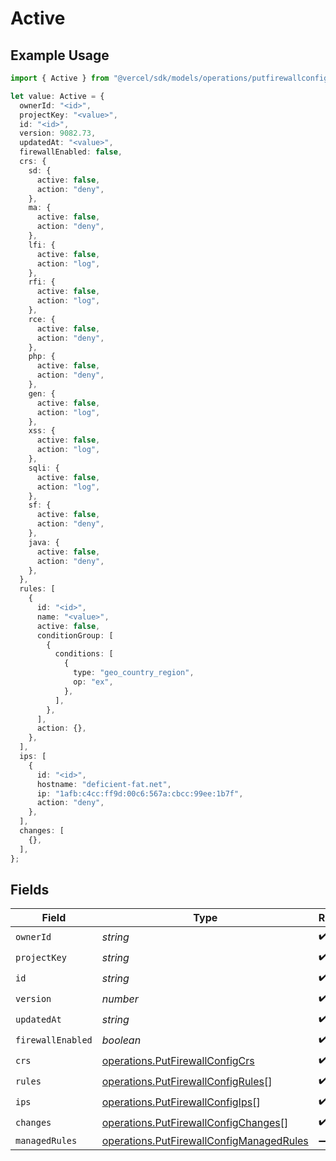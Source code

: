 # Active

## Example Usage

```typescript
import { Active } from "@vercel/sdk/models/operations/putfirewallconfig.js";

let value: Active = {
  ownerId: "<id>",
  projectKey: "<value>",
  id: "<id>",
  version: 9082.73,
  updatedAt: "<value>",
  firewallEnabled: false,
  crs: {
    sd: {
      active: false,
      action: "deny",
    },
    ma: {
      active: false,
      action: "deny",
    },
    lfi: {
      active: false,
      action: "log",
    },
    rfi: {
      active: false,
      action: "log",
    },
    rce: {
      active: false,
      action: "deny",
    },
    php: {
      active: false,
      action: "deny",
    },
    gen: {
      active: false,
      action: "log",
    },
    xss: {
      active: false,
      action: "log",
    },
    sqli: {
      active: false,
      action: "log",
    },
    sf: {
      active: false,
      action: "deny",
    },
    java: {
      active: false,
      action: "deny",
    },
  },
  rules: [
    {
      id: "<id>",
      name: "<value>",
      active: false,
      conditionGroup: [
        {
          conditions: [
            {
              type: "geo_country_region",
              op: "ex",
            },
          ],
        },
      ],
      action: {},
    },
  ],
  ips: [
    {
      id: "<id>",
      hostname: "deficient-fat.net",
      ip: "1afb:c4cc:ff9d:00c6:567a:cbcc:99ee:1b7f",
      action: "deny",
    },
  ],
  changes: [
    {},
  ],
};
```

## Fields

| Field                                                                                                | Type                                                                                                 | Required                                                                                             | Description                                                                                          |
| ---------------------------------------------------------------------------------------------------- | ---------------------------------------------------------------------------------------------------- | ---------------------------------------------------------------------------------------------------- | ---------------------------------------------------------------------------------------------------- |
| `ownerId`                                                                                            | *string*                                                                                             | :heavy_check_mark:                                                                                   | N/A                                                                                                  |
| `projectKey`                                                                                         | *string*                                                                                             | :heavy_check_mark:                                                                                   | N/A                                                                                                  |
| `id`                                                                                                 | *string*                                                                                             | :heavy_check_mark:                                                                                   | N/A                                                                                                  |
| `version`                                                                                            | *number*                                                                                             | :heavy_check_mark:                                                                                   | N/A                                                                                                  |
| `updatedAt`                                                                                          | *string*                                                                                             | :heavy_check_mark:                                                                                   | N/A                                                                                                  |
| `firewallEnabled`                                                                                    | *boolean*                                                                                            | :heavy_check_mark:                                                                                   | N/A                                                                                                  |
| `crs`                                                                                                | [operations.PutFirewallConfigCrs](../../models/operations/putfirewallconfigcrs.md)                   | :heavy_check_mark:                                                                                   | N/A                                                                                                  |
| `rules`                                                                                              | [operations.PutFirewallConfigRules](../../models/operations/putfirewallconfigrules.md)[]             | :heavy_check_mark:                                                                                   | N/A                                                                                                  |
| `ips`                                                                                                | [operations.PutFirewallConfigIps](../../models/operations/putfirewallconfigips.md)[]                 | :heavy_check_mark:                                                                                   | N/A                                                                                                  |
| `changes`                                                                                            | [operations.PutFirewallConfigChanges](../../models/operations/putfirewallconfigchanges.md)[]         | :heavy_check_mark:                                                                                   | N/A                                                                                                  |
| `managedRules`                                                                                       | [operations.PutFirewallConfigManagedRules](../../models/operations/putfirewallconfigmanagedrules.md) | :heavy_minus_sign:                                                                                   | N/A                                                                                                  |